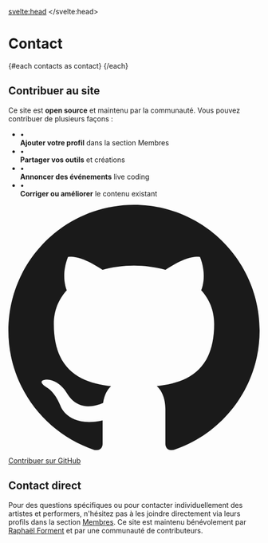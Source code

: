 <svelte:head>
    <title>Contact</title> 
</svelte:head>
<script>
     import Info from "$lib/components/Info.svelte"
     import Grid from "$lib/components/Grid.svelte"
     import ContactCard from "$lib/components/ContactCard.svelte"
     
     const contacts = [
       {
         title: "Cookie Collective",
         description: "Collectif parisien très actif, rassemble la plus grande communauté de live coders francophones. Événements réguliers, ateliers et performances.",
         link: "https://discord.gg/VZQGhUC",
         platform: "discord"
       },
       {
         title: "Creative Code Lyon",
         description: "Communauté dédiée au creative coding et au live coding pour l'est et le sud-est de la France. Meetups et ateliers réguliers.",
         link: "https://discord.gg/zwjmAaeEAH",
         platform: "discord"
       },
       {
         title: "TOPLAP",
         description: "Collectif international historique du live coding avec des sections francophones actives. Discussions techniques et artistiques.",
         link: "https://discord.gg/jtYGAsUggT",
         platform: "discord"
       },
       {
         title: "Forum Cookie Collective",
         description: "Forum officiel du Cookie Collective pour des discussions approfondies, partages de ressources et organisation d'événements.",
         link: "https://cookieforum.livecoding.fr",
         platform: "web"
       }
     ];
</script>

# Contact

<Info info="<b>Livecoding.fr</b> n'est ni un collectif ni une organisation. L'objectif de ce site est uniquement de centraliser l'information et de donner plus de visibilité à la scène <i>live coding</i> francophone. Pour discuter et rencontrer des <i>live coders</i> francophones, rejoignez les communautés ci-dessous." markdown=false />

<Grid>
  {#each contacts as contact}
    <ContactCard 
      title={contact.title}
      description={contact.description}
      link={contact.link}
      platform={contact.platform}
    />
  {/each}
</Grid>

## Contribuer au site

<div class="bg-neutral-900 border border-gray-800 p-6 mt-8">
  <div class="grid grid-cols-1 lg:grid-cols-2 gap-6">
    <div>
      <p class="text-gray-300 mb-4">
        Ce site est <strong class="text-orange-400">open source</strong> et maintenu par la communauté. Vous pouvez contribuer de plusieurs façons :
      </p>
      <ul class="space-y-3">
        <li class="flex items-start gap-3">
          <span class="text-orange-400 mt-1">•</span>
          <div>
            <strong class="text-white">Ajouter votre profil</strong> dans la section Membres
          </div>
        </li>
        <li class="flex items-start gap-3">
          <span class="text-orange-400 mt-1">•</span>
          <div>
            <strong class="text-white">Partager vos outils</strong> et créations
          </div>
        </li>
        <li class="flex items-start gap-3">
          <span class="text-orange-400 mt-1">•</span>
          <div>
            <strong class="text-white">Annoncer des événements</strong> live coding
          </div>
        </li>
        <li class="flex items-start gap-3">
          <span class="text-orange-400 mt-1">•</span>
          <div>
            <strong class="text-white">Corriger ou améliorer</strong> le contenu existant
          </div>
        </li>
      </ul>
    </div>
    <div class="flex items-center justify-center">
      <a 
        href="https://github.com/Bubobubobubobubo/livecodingfr"
        target="_blank"
        rel="noopener noreferrer"
        class="flex flex-col items-center justify-center bg-orange-500 hover:bg-orange-400 text-black font-bold text-lg transition-colors duration-300 aspect-square w-full h-full p-8"
      >
        <svg class="w-16 h-16 mb-4" fill="currentColor" viewBox="0 0 24 24">
          <path d="M12 0c-6.626 0-12 5.373-12 12 0 5.302 3.438 9.8 8.207 11.387.599.111.793-.261.793-.577v-2.234c-3.338.726-4.033-1.416-4.033-1.416-.546-1.387-1.333-1.756-1.333-1.756-1.089-.745.083-.729.083-.729 1.205.084 1.839 1.237 1.839 1.237 1.07 1.834 2.807 1.304 3.492.997.107-.775.418-1.305.762-1.604-2.665-.305-5.467-1.334-5.467-5.931 0-1.311.469-2.381 1.236-3.221-.124-.303-.535-1.524.117-3.176 0 0 1.008-.322 3.301 1.23.957-.266 1.983-.399 3.003-.404 1.02.005 2.047.138 3.006.404 2.291-1.552 3.297-1.23 3.297-1.23.653 1.653.242 2.874.118 3.176.77.84 1.235 1.911 1.235 3.221 0 4.609-2.807 5.624-5.479 5.921.43.372.823 1.102.823 2.222v3.293c0 .319.192.694.801.576 4.765-1.589 8.199-6.086 8.199-11.386 0-6.627-5.373-12-12-12z"/>
        </svg>
        <span>Contribuer sur GitHub</span>
      </a>
    </div>
  </div>
</div>

## Contact direct

<div class="mt-8 p-6 bg-neutral-800 border border-gray-700">
  <p class="text-gray-300">
    Pour des questions spécifiques ou pour contacter individuellement des artistes et performers, n'hésitez pas à les joindre directement via leurs profils dans la section <a href="/membres" class="text-orange-400 hover:text-orange-300 underline">Membres</a>. Ce site est maintenu bénévolement par <a href="https://raphaelforment.fr" target="_blank" rel="noopener noreferrer" class="text-orange-400 hover:text-orange-300 underline">Raphaël Forment</a> et par une communauté de contributeurs.
  </p>
</div>